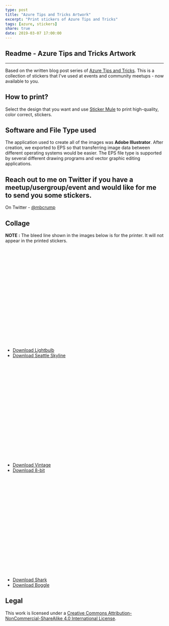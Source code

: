 ```yaml
---
type: post
title: "Azure Tips and Tricks Artwork"
excerpt: "Print stickers of Azure Tips and Tricks"
tags: [azure, stickers]
share: true
date: 2019-03-07 17:00:00
---
```


## Readme - Azure Tips and Tricks Artwork
----------------------
 
Based on the written blog post series of [Azure Tips and Tricks](http://azuredev.tips/). This is a collection of stickers that I've used at events and community meetups - now available to you. 

## How to print?

Select the design that you want and use [Sticker Mule](https://www.stickermule.com/) to print high-quality, color correct, stickers. 

## Software and File Type used

The application used to create all of the images was **Adobe Illustrator**. After creation, we exported to EPS so that transferring image data between different operating systems would be easier. The EPS file type is supported by several different drawing programs and vector graphic editing applications. 

## Reach out to me on Twitter if you have a meetup/usergroup/event and would like for me to send you some stickers.

On Twitter - [@mbcrump](https://twitter.com/mbcrump)

## Collage

**NOTE :** The bleed line shown in the images below is for the printer. It will not appear in the printed stickers. 

<img :src="$withBase('/files/lightbulb.png')" height="300" />&nbsp;&nbsp;&nbsp;&nbsp;<img :src="$withBase('/files/seattle.png')" height="300"/>

* [Download Lightbulb](https://github.com/Microsoft/AzureTipsAndTricks/blob/master/.vuepress/public/stickers/2x2-circle-lightbulb.eps)
* [Download Seattle Skyline](https://github.com/Microsoft/AzureTipsAndTricks/blob/master/.vuepress/public/stickers/2x2-circle-seattle.eps)

<img :src="$withBase('/files/vintage.png')" height="300" />&nbsp;&nbsp;&nbsp;&nbsp;&nbsp;<img :src="$withBase('/files/8bit.png')" height="300"/>

* [Download Vintage](https://github.com/Microsoft/AzureTipsAndTricks/blob/master/.vuepress/public/stickers/2x2-circle-vintage.eps)
* [Download 8-bit](https://github.com/Microsoft/AzureTipsAndTricks/blob/master/.vuepress/public/stickers/2x2-rounded-square-8-bit.eps)

<img :src="$withBase('/files/shark.png')" width="300" /> &nbsp;&nbsp;&nbsp;&nbsp;&nbsp;<img :src="$withBase('/files/boggle.png')" height="300"/>

* [Download Shark](https://github.com/Microsoft/AzureTipsAndTricks/blob/master/.vuepress/public/stickers/2x2-rounded-shark-laser-eyes.eps)
* [Download Boggle](https://github.com/Microsoft/AzureTipsAndTricks/blob/master/.vuepress/public/stickers/2x2-rounded-boggle.eps)

## Legal

This work is licensed under a [Creative Commons Attribution-NonCommercial-ShareAlike 4.0 International License](http://creativecommons.org/licenses/by-nc-sa/4.0/).
